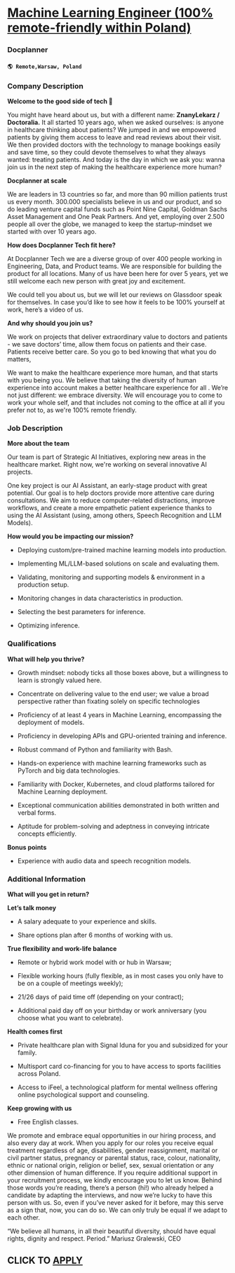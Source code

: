 # [Machine Learning Engineer (100% remote-friendly within Poland)](https://www.remotewlb.com/apply/machine-learning-engineer-100-remote-friendly-within-poland-107538)  
### Docplanner  
#### `🌎 Remote,Warsaw, Poland`  

### **Company Description**

 **Welcome to the good side of tech 👋**

You might have heard about us, but with a different name: **ZnanyLekarz / Doctoralia.** It all started 10 years ago, when we asked ourselves: is anyone in healthcare thinking about patients? We jumped in and we empowered patients by giving them access to leave and read reviews about their visit. We then provided doctors with the technology to manage bookings easily and save time, so they could devote themselves to what they always wanted: treating patients. And today is the day in which we ask you: wanna join us in the next step of making the healthcare experience more human?

**Docplanner at scale**

We are leaders in 13 countries so far, and more than 90 million patients trust us every month. 300.000 specialists believe in us and our product, and so do leading venture capital funds such as Point Nine Capital, Goldman Sachs Asset Management and One Peak Partners. And yet, employing over 2.500 people all over the globe, we managed to keep the startup-mindset we started with over 10 years ago.

 **How does Docplanner Tech fit here?**

At Docplanner Tech we are a diverse group of over 400 people working in Engineering, Data, and Product teams. We are responsible for building the product for all locations. Many of us have been here for over 5 years, yet we still welcome each new person with great joy and excitement.

We could tell you about us, but we will let our reviews on Glassdoor speak for themselves. In case you’d like to see how it feels to be 100% yourself at work, here’s a video of us.

**And why should you join us?**

We work on projects that deliver extraordinary value to doctors and patients - we save doctors’ time, allow them focus on patients and their case. Patients receive better care. So you go to bed knowing that what you do matters,

We want to make the healthcare experience more human, and that starts with you being you. We believe that taking the diversity of human experience into account makes a better healthcare experience for all . We’re not just different: we embrace diversity. We will encourage you to come to work your whole self, and that includes not coming to the office at all if you prefer not to, as we're 100% remote friendly.

###  **Job Description**

 **More about the team**

Our team is part of Strategic AI Initiatives, exploring new areas in the healthcare market. Right now, we're working on several innovative AI projects.

One key project is our AI Assistant, an early-stage product with great potential. Our goal is to help doctors provide more attentive care during consultations. We aim to reduce computer-related distractions, improve workflows, and create a more empathetic patient experience thanks to using the AI Assistant (using, among others, Speech Recognition and LLM Models).

**How would you be impacting our mission?**

  * Deploying custom/pre-trained machine learning models into production.

  * Implementing ML/LLM-based solutions on scale and evaluating them.

  * Validating, monitoring and supporting models & environment in a production setup.

  * Monitoring changes in data characteristics in production.

  * Selecting the best parameters for inference.

  * Optimizing inference.

###  **Qualifications**

 **What will help you thrive?**

  * Growth mindset: nobody ticks all those boxes above, but a willingness to learn is strongly valued here.

  * Concentrate on delivering value to the end user; we value a broad perspective rather than fixating solely on specific technologies

  * Proficiency of at least 4 years in Machine Learning, encompassing the deployment of models.

  * Proficiency in developing APIs and GPU-oriented training and inference.

  * Robust command of Python and familiarity with Bash. 

  * Hands-on experience with machine learning frameworks such as PyTorch and big data technologies.

  * Familiarity with Docker, Kubernetes, and cloud platforms tailored for Machine Learning deployment.

  * Exceptional communication abilities demonstrated in both written and verbal forms.

  * Aptitude for problem-solving and adeptness in conveying intricate concepts efficiently.

 **Bonus points**

  * Experience with audio data and speech recognition models. 

### **Additional Information**

 **What will you get in return?**

 **Let’s talk money**

  * A salary adequate to your experience and skills.

  * Share options plan after 6 months of working with us.

**True flexibility and work-life balance**

  * Remote or hybrid work model with or hub in Warsaw;

  * Flexible working hours (fully flexible, as in most cases you only have to be on a couple of meetings weekly);

  * 21/26 days of paid time off (depending on your contract);

  * Additional paid day off on your birthday or work anniversary (you choose what you want to celebrate).

**Health comes first**

  * Private healthcare plan with Signal Iduna for you and subsidized for your family. 

  * Multisport card co-financing for you to have access to sports facilities across Poland. 

  * Access to iFeel, a technological platform for mental wellness offering online psychological support and counseling. 

**Keep growing with us**

  * Free English classes.

We promote and embrace equal opportunities in our hiring process, and also every day at work. When you apply for our roles you receive equal treatment regardless of age, disabilities, gender reassignment, marital or civil partner status, pregnancy or parental status, race, colour, nationality, ethnic or national origin, religion or belief, sex, sexual orientation or any other dimension of human difference. If you require additional support in your recruitment process, we kindly encourage you to let us know. Behind those words you’re reading, there’s a person (hi!) who already helped a candidate by adapting the interviews, and now we’re lucky to have this person with us. So, even if you’ve never asked for it before, may this serve as a sign that, now, you can do so. We can only truly be equal if we adapt to each other.

“We believe all humans, in all their beautiful diversity, should have equal rights, dignity and respect. Period.” Mariusz Gralewski, CEO

  
## CLICK TO [APPLY](https://www.remotewlb.com/apply/machine-learning-engineer-100-remote-friendly-within-poland-107538)

